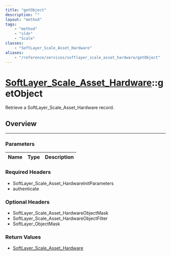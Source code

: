 ```yaml
---
title: "getObject"
description: ""
layout: "method"
tags:
    - "method"
    - "sldn"
    - "Scale"
classes:
    - "SoftLayer_Scale_Asset_Hardware"
aliases:
    - "/reference/services/softlayer_scale_asset_hardware/getObject"
---
```

# [SoftLayer_Scale_Asset_Hardware](/reference/services/SoftLayer_Scale_Asset_Hardware)::getObject


Retrieve a SoftLayer_Scale_Asset_Hardware record.


## Overview 


-----

### Parameters 
|Name | Type | Description |
| --- | --- | --- |


### Required Headers
* SoftLayer_Scale_Asset_HardwareInitParameters
* authenticate


### Optional Headers
* SoftLayer_Scale_Asset_HardwareObjectMask
* SoftLayer_Scale_Asset_HardwareObjectFilter
* SoftLayer_ObjectMask

### Return Values
* <a href='/reference/datatypes/SoftLayer_Scale_Asset_Hardware'>SoftLayer_Scale_Asset_Hardware </a>




